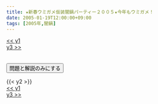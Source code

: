 ```yaml
---
title: ★新春ウミガメ仮装闇鍋パーティー２００５★今年もウミガメ！
date: 2005-01-19T12:00:00+09:00
tags: [2005年,闇鍋]
---
```

<div class="th_left"><a href="../y1"><< y1</a></div>
<div class="th_right"><a href="../y3">y3 >></a></div>
<br><br>
<script src="../../js/cupsoup.js"></script>
<form>
<input type="button" value="問題と解説のみにする" onClick="toggleCupsoup()">
</form>
{{< y2 >}}
<div class="th_left"><a href="../y1"><< y1</a></div>
<div class="th_right"><a href="../y3">y3 >></a></div>